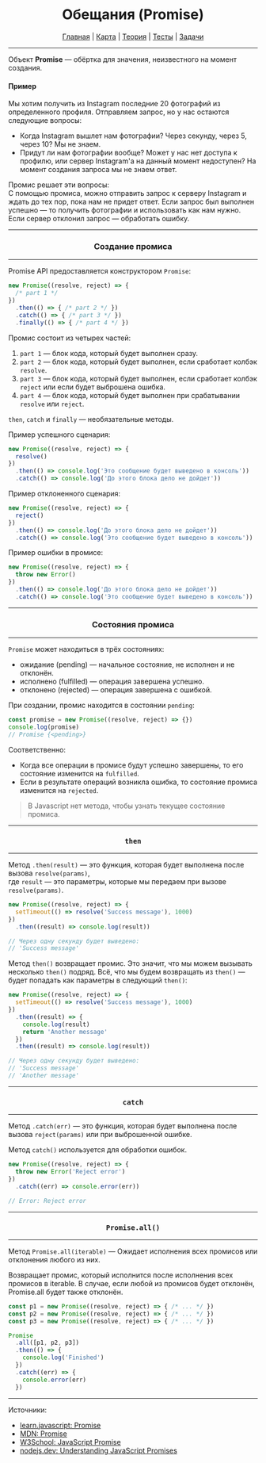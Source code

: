 <div align="center">

# Обещания (Promise)

[Главная](https://github.com/dollaween/junior-roadmap/)
|
[Карта](/roadmap/README.md)
|
[Теория](/theory/README.md)
|
[Тесты](/tests/README.md)
|
[Задачи](/tasks/README.md)

</div>

---

Объект **Promise** — обёртка для значения, неизвестного на момент создания.

#### Пример

Мы хотим получить из Instagram последние 20 фотографий из определенного профиля. Отправляем запрос, но у нас остаются следующие вопросы:
- Когда Instagram вышлет нам фотографии? Через секунду, через 5, через 10? Мы не знаем.
- Придут ли нам фотографии вообще? Может у нас нет доступа к профилю, или сервер Instagram'а на данный момент недоступен? На момент создания запроса мы не знаем ответ.

Промис решает эти вопросы:  
С помощью промиса, можно отправить запрос к серверу Instagram и ждать до тех пор, пока нам не придет ответ. Если запрос был выполнен успешно — то получить фотографии и использовать как нам нужно. Если сервер отклонил запрос — обработать ошибку.

---

<div align="center">

### Создание промиса

</div>

---

Promise API предоставляется конструктором `Promise`:

```js
new Promise((resolve, reject) => {
  /* part 1 */
})
  .then(() => { /* part 2 */ })
  .catch(() => { /* part 3 */ })
  .finally(() => { /* part 4 */ })
```

Промис состоит из четырех частей:
1. `part 1` — блок кода, который будет выполнен сразу.
2. `part 2` — блок кода, который будет выполнен, если сработает колбэк `resolve`.
3. `part 3` — блок кода, который будет выполнен, если сработает колбэк `reject` или если будет выброшена ошибка.
4. `part 4` — блок кода, который будет выполнен при срабатывании `resolve` или `reject`.

`then`, `catch` и `finally` — необязательные методы.

Пример успешного сценария:
```js
new Promise((resolve, reject) => {
  resolve()
})
  .then(() => console.log('Это сообщение будет выведено в консоль'))
  .catch(() => console.log('До этого блока дело не дойдет'))
```

Пример отклоненного сценария:
```js
new Promise((resolve, reject) => {
  reject()
})
  .then(() => console.log('До этого блока дело не дойдет'))
  .catch(() => console.log('Это сообщение будет выведено в консоль'))
```

Пример ошибки в промисе:
```js
new Promise((resolve, reject) => {
  throw new Error()
})
  .then(() => console.log('До этого блока дело не дойдет'))
  .catch(() => console.log('Это сообщение будет выведено в консоль'))
```

---

<div align="center">

### Состояния промиса

</div>

---

`Promise` может находиться в трёх состояниях:
- ожидание (pending) — начальное состояние, не исполнен и не отклонён.
- исполнено (fulfilled) — операция завершена успешно.
- отклонено (rejected) — операция завершена с ошибкой.

При создании, промис находится в состоянии `pending`:
```js
const promise = new Promise((resolve, reject) => {})
console.log(promise)
// Promise {<pending>}
```

Соответственно:
- Когда все операции в промисе будут успешно завершены, то его состояние изменится на `fulfilled`.
- Если в результате операций возникла ошибка, то состояние промиса изменится на `rejected`.

> В Javascript нет метода, чтобы узнать текущее состояние промиса.

---

<div align="center">

### `then`

</div>

---

Метод `.then(result)` — это функция, которая будет выполнена после вызова `resolve(params)`,  
где `result` — это параметры, которые мы передаем при вызове `resolve(params)`.

```js
new Promise((resolve, reject) => {
  setTimeout(() => resolve('Success message'), 1000)
})
  .then((result) => console.log(result))

// Через одну секунду будет выведено:
// 'Success message'
```

Метод `then()` возвращает промис. Это значит, что мы можем вызывать несколько `then()` подряд. Всё, что мы будем возвращать из `then()` — будет попадать как параметры в следующий `then()`:
```js
new Promise((resolve, reject) => {
  setTimeout(() => resolve('Success message'), 1000)
})
  .then((result) => {
    console.log(result)
    return 'Another message'
  })
  .then((result) => console.log(result))

// Через одну секунду будет выведено:
// 'Success message'
// 'Another message'
```

---

<div align="center">

### `catch`

</div>

---

Метод `.catch(err)` — это функция, которая будет выполнена после вызова `reject(params)` или при выброшенной ошибке.

Метод `catch()` используется для обработки ошибок.

```js
new Promise((resolve, reject) => {
  throw new Error('Reject error')
})
  .catch((err) => console.error(err))

// Error: Reject error
```

---

<div align="center">

### `Promise.all()`

</div>

---

Метод `Promise.all(iterable)` — Ожидает исполнения всех промисов или отклонения любого из них.

Возвращает промис, который исполнится после исполнения всех промисов в iterable. В случае, если любой из промисов будет отклонён, Promise.all будет также отклонён.

```js
const p1 = new Promise((resolve, reject) => { /* ... */ })
const p2 = new Promise((resolve, reject) => { /* ... */ })
const p3 = new Promise((resolve, reject) => { /* ... */ })

Promise
  .all([p1, p2, p3])
  .then(() => {
    console.log('Finished')
  })
  .catch((err) => {
    console.error(err)
  })
```

---

Источники:
- [learn.javascript: Promise](https://learn.javascript.ru/promise)
- [MDN: Promise](https://developer.mozilla.org/ru/docs/Web/JavaScript/Reference/Global_Objects/Promise)
- [W3School: JavaScript Promise](https://www.w3schools.com/js/js_promise.asp)
- [nodejs.dev: Understanding JavaScript Promises](https://nodejs.dev/learn/understanding-javascript-promises)
